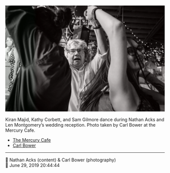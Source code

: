 ![Kiran Majid, Kathy Corbett, and Sam Gilmore dance](assets/3108669e6f6c255deb4a94726d03c9c8.webp)

Kiran Majid, Kathy Corbett, and Sam Gilmore dance during Nathan Acks and Len Montgomery’s wedding reception. Photo taken by Carl Bower at the Mercury Cafe.

* [The Mercury Cafe](http://mercurycafe.com)
* [Carl Bower](https://carlbowerphotos.com)

- - - -

<span aria-hidden="true">👥</span> Nathan Acks (content) & Carl Bower (photography)  
<span aria-hidden="true">📅</span> June 29, 2019 20:44:44
